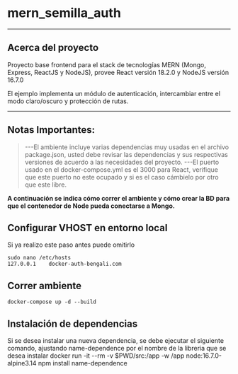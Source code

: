 # mern_semilla_auth
***

## Acerca del proyecto

Proyecto base frontend para el stack de tecnologías MERN (Mongo, Express, ReactJS y NodeJS), provee React versión 18.2.0 y NodeJS versión 16.7.0

El ejemplo implementa un módulo de autenticación, intercambiar entre el modo claro/oscuro y protección de rutas.

***

## Notas Importantes:

>---El ambiente incluye varias dependencias muy usadas en el archivo package.json, usted debe revisar las dependencias y sus respectivas versiones de acuerdo a las necesidades del proyecto.
>---El puerto usado en el docker-compose.yml es el 3000 para React, verifique que este puerto no este ocupado y si es el caso cámbielo por otro que este libre.

**A continuación se indica cómo correr el ambiente y cómo crear la BD para que el contenedor de Node pueda conectarse a Mongo.**

## Configurar VHOST en entorno local
Si ya realizo este paso antes puede omitirlo

~~~ 
sudo nano /etc/hosts
127.0.0.1    docker-auth-bengali.com
~~~ 

## Correr ambiente
```
docker-compose up -d --build
```

## Instalación de dependencias
Si se desea instalar una nueva dependencia, se debe ejecutar el siguiente comando, ajustando name-dependence por el nombre de la libreria que se desea instalar
docker run -it --rm -v $PWD/src:/app -w /app node:16.7.0-alpine3.14 npm install name-dependence